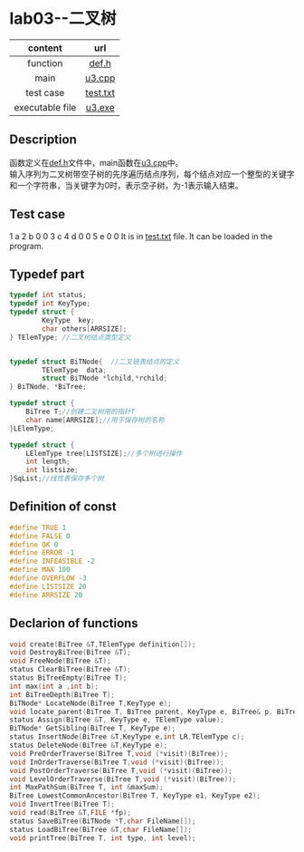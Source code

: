 # lab03--二叉树
|content|url|
|:-:|:-:|
|function|[def.h](def.h)|
|main|[u3.cpp](u3.cpp)|
|test case|[test.txt](test.txt)|
|executable file|[u3.exe](u3.exe)|
## Description
函数定义在[def.h](def.h)文件中，main函数在[u3.cpp](u3.cpp)中。  
输入序列为二叉树带空子树的先序遍历结点序列，每个结点对应一个整型的关键字和一个字符串，当关键字为0时，表示空子树，为-1表示输入结束。
## Test case
 1  a  2  b  0  0  3  c  4  d  0  0  5  e  0  0 
It is in [test.txt](test.txt) file. It can be loaded in the program.
## Typedef part
~~~cpp
typedef int status;
typedef int KeyType; 
typedef struct {
		KeyType  key;
		char others[ARRSIZE];
} TElemType; //二叉树结点类型定义


typedef struct BiTNode{  //二叉链表结点的定义
		TElemType  data;
		struct BiTNode *lchild,*rchild;
} BiTNode, *BiTree;

typedef struct {
	BiTree T;//创建二叉树用的指针T
	char name[ARRSIZE];//用于保存树的名称
}LElemType;

typedef struct {
	LElemType tree[LISTSIZE];//多个树进行操作
	int length;
	int listsize;
}SqList;//线性表保存多个树
~~~
## Definition of const
~~~cpp
#define TRUE 1
#define FALSE 0
#define OK 0
#define ERROR -1
#define INFEASIBLE -2
#define MAX 100
#define OVERFLOW -3
#define LISTSIZE 20
#define ARRSIZE 20
~~~
## Declarion of functions
~~~cpp
void create(BiTree &T,TElemType definition[]);
void DestroyBiTree(BiTree &T);
void FreeNode(BiTree &T);
status ClearBiTree(BiTree &T);
status BiTreeEmpty(BiTree T);
int max(int a ,int b);
int BiTreeDepth(BiTree T);
BiTNode* LocateNode(BiTree T,KeyType e);
void locate_parent(BiTree T, BiTree parent, KeyType e, BiTree& p, BiTree& parent_p); 
status Assign(BiTree &T, KeyType e, TElemType value);
BiTNode* GetSibling(BiTree T, KeyType e);
status InsertNode(BiTree &T,KeyType e,int LR,TElemType c);
status DeleteNode(BiTree &T,KeyType e);
void PreOrderTraverse(BiTree T,void (*visit)(BiTree));
void InOrderTraverse(BiTree T,void (*visit)(BiTree));
void PostOrderTraverse(BiTree T,void (*visit)(BiTree));
void LevelOrderTraverse(BiTree T,void (*visit)(BiTree));
int MaxPathSum(BiTree T, int &maxSum);
BiTree LowestCommonAncestor(BiTree T, KeyType e1, KeyType e2);
void InvertTree(BiTree T);
void read(BiTree &T,FILE *fp);
status SaveBiTree(BiTNode *T,char FileName[]);
status LoadBiTree(BiTree &T,char FileName[]);
void printTree(BiTree T, int type, int level);
~~~